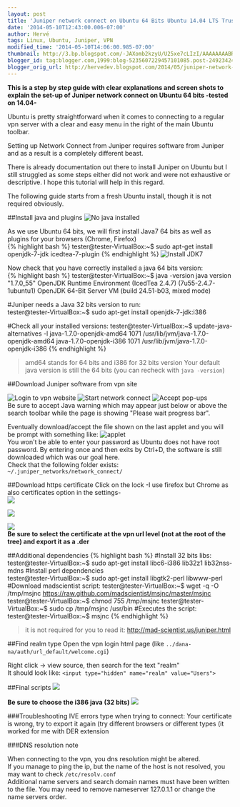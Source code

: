 ```yaml
---
layout: post
title: 'Juniper network connect on Ubuntu 64 Bits Ubuntu 14.04 LTS Trusty Tahr'
date: '2014-05-10T12:43:00.006-07:00'
author: Hervé
tags: Linux, Ubuntu, Juniper, VPN
modified_time: '2014-05-10T14:06:00.985-07:00'
thumbnail: http://3.bp.blogspot.com/-JAXomb2kzyU/U25xe7cLIzI/AAAAAAAABRQ/kSgA3tLD4_s/s72-c/java_version.jpg
blogger_id: tag:blogger.com,1999:blog-5235607229457101085.post-2492342434141378669
blogger_orig_url: http://hervedev.blogspot.com/2014/05/juniper-network-connect-on-linux-ubuntu.html
---
```

**This is a step by step guide with clear explanations and screen shots to explain the set-up of Juniper network connect on Ubuntu 64 bits -tested on 14.04-**

Ubuntu is pretty straightforward when it comes to connecting to a regular vpn server with a clear and easy menu in the right of the main Ubuntu toolbar.

Setting up Network Connect from Juniper requires software from Juniper and as a result is a completely different beast.

There is already documentation out there to install Juniper on Ubuntu but I still struggled as some steps either did not work and were not exhaustive or descriptive. I hope this tutorial will help in this regard.

The following guide starts from a fresh Ubuntu install, though it is not required obviously.

##Install java and plugins
![No java installed](http://3.bp.blogspot.com/-JAXomb2kzyU/U25xe7cLIzI/AAAAAAAABRQ/kSgA3tLD4_s/s1600/java_version.jpg)

As we use Ubuntu 64 bits, we will first install Java7 64 bits as well as plugins for your browsers (Chrome, Firefox)  
{% highlight bash %}
tester@tester-VirtualBox:~$ sudo apt-get install openjdk-7-jdk icedtea-7-plugin
{% endhighlight %}
![Install JDK7](http://3.bp.blogspot.com/-42Ll58AVG2w/U25yrG5nrbI/AAAAAAAABRc/3VPT1z83Cak/s1600/install_java.jpg)

Now check that you have correctly installed a java 64 bits version:  
{% highlight bash %}
tester@tester-VirtualBox:~$ java -version
java version "1.7.0_55"
OpenJDK Runtime Environment (IcedTea 2.4.7) (7u55-2.4.7-1ubuntu1)
OpenJDK 64-Bit Server VM (build 24.51-b03, mixed mode)

#Juniper needs a Java 32 bits version to run:  
tester@tester-VirtualBox:~$ sudo apt-get install openjdk-7-jdk:i386

#Check all your installed versions: 
tester@tester-VirtualBox:~$ update-java-alternatives -l 
java-1.7.0-openjdk-amd64 1071 /usr/lib/jvm/java-1.7.0-openjdk-amd64
java-1.7.0-openjdk-i386 1071 /usr/lib/jvm/java-1.7.0-openjdk-i386
{% endhighlight %}
>amd64 stands for 64 bits and i386 for 32 bits version Your default java version is still the 64 bits (you can recheck with `java -version`) 

##Download Juniper software from vpn site

![Login to vpn website](http://2.bp.blogspot.com/-l9BctEhj5ek/U252qv2v5CI/AAAAAAAABRo/Wsf89F9fVjc/s1600/vpn_home.jpg)
![Start network connect](http://1.bp.blogspot.com/-VIO63E_TYyk/U253R_iNcGI/AAAAAAAABRw/MnzfxeU5DHU/s1600/start_network_connect.jpg)
![Accept pop-ups](http://3.bp.blogspot.com/-OFqky7-sx3k/U254DZY0U2I/AAAAAAAABR8/Ptao0s890BE/s1600/warning.jpg)  
Be sure to accept Java warning which may appear just below or above the search toolbar while the page is showing "Please wait progress bar".  

Eventually  download/accept the file shown on the last applet and you will be prompt with something like:
![applet](http://4.bp.blogspot.com/-WF8kKzmdWH4/U255QLN6PTI/AAAAAAAABSI/tvWaEPqTXVg/s1600/please_wait.jpg)  
You won't be able to enter your password as Ubuntu does not have root password. By entering once and then exits by Ctrl+D, the software is still downloaded which was our goal here.  
Check that the following folder exists: `~/.juniper_networks/network_connect/`

##Download https certificate
Click on the lock -I use firefox but Chrome as also certificates option in the settings-  
![](http://4.bp.blogspot.com/-Esc4HYJoNKg/U2567c8VWuI/AAAAAAAABSU/AAIy71mb6DQ/s1600/https_lock.jpg)

![](http://2.bp.blogspot.com/-Xdbb4Sp39go/U258OaTwfYI/AAAAAAAABSo/SUgJVB7g9tU/s1600/certificate0.jpg)

![](http://1.bp.blogspot.com/-S0QZeX6Lhqw/U258Nq8vcuI/AAAAAAAABSg/U5Uwrxib7UA/s1600/certificate1.jpg)  
**Be sure to select the certificate at the vpn url level (not at the root of the tree) and export it as a .der**

##Additional dependencies
{% highlight bash %}
#Install 32 bits libs:  
tester@tester-VirtualBox:~$ sudo apt-get install libc6-i386 lib32z1 lib32nss-mdns
#Install perl dependencies   
tester@tester-VirtualBox:~$ sudo apt-get install libgtk2-perl libwww-perl
#Download madscientist script:
tester@tester-VirtualBox:~$ wget -q -O /tmp/msjnc https://raw.github.com/madscientist/msjnc/master/msjnc 
tester@tester-VirtualBox:~$ chmod 755 /tmp/msjnc
tester@tester-VirtualBox:~$ sudo cp /tmp/msjnc /usr/bin
#Executes the script:
tester@tester-VirtualBox:~$ msjnc
{% endhighlight %}
>it is not required for you to read it: http://mad-scientist.us/juniper.html

##Find realm type
Open the vpn login html page (like `../dana-na/auth/url_default/welcome.cgi`)

Right click -> view source, then search for the text "realm"  
It should look like: 
`<input type="hidden" name="realm" value="Users">`
 
##Final scripts
![](http://3.bp.blogspot.com/-ydJxC6ttxFw/U26AB-4FbvI/AAAAAAAABTA/cBKidX7oqgw/s1600/start_script.jpg)

 **Be sure to choose the i386 java (32 bits)**
 ![](http://3.bp.blogspot.com/-3AZv61-CULA/U26ACmRUUtI/AAAAAAAABTI/KPRN-n_gO6U/s1600/start_ui.jpg)
 
###Troubleshooting
IVE errors type when trying to connect: Your certificate is wrong, try to export it again (try different browsers or different types (it worked for me with DER extension

###DNS resolution note

When connecting to the vpn, you dns resolution might be altered.  
If you manage to ping the ip, but the name of the host is not resolved, you may want to check `/etc/resolv.conf`   
Additional name servers and search domain names must have been written to the file. You may need to remove nameserver 127.0.1.1 or change the name servers order.  